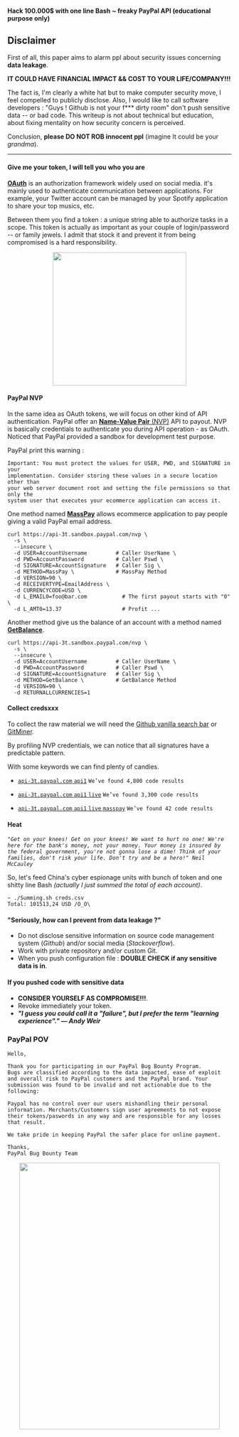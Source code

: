 #### Hack 100.000$ with one line Bash ~ freaky PayPal API (educational purpose only)

## Disclaimer

First of all, this paper aims to alarm ppl about security issues concerning **data leakage**.

**IT COULD HAVE FINANCIAL IMPACT && COST TO YOUR LIFE/COMPANY!!!**

The fact is, I'm clearly a white hat but to make computer security move, I feel compelled to publicly disclose.
Also, I would like to call software developers : "Guys ! Github is not your f*** dirty room" don't push sensitive data -- or bad code. This writeup is not about technical but education, about fixing mentality on how security concern is perceived.

Conclusion, **please DO NOT ROB innocent ppl** (imagine It could be your *grandma*).

- - -

#### Give me your token, I will tell you who you are

[**OAuth**](https://tools.ietf.org/html/rfc6749) is an authorization framework widely used on social media.
it's mainly used to authenticate communication between applications.
For example, your Twitter account can be managed by your Spotify
application to share your top musics, etc.

Between them you find a token : a unique string able to authorize tasks in a scope.
This token is actually as important as your couple of login/password -- or family jewels.
I admit that stock it and prevent it from being compromised is a hard responsibility.

<p align="center">
<img height="300px" width="300px" src="https://upload.wikimedia.org/wikipedia/commons/b/b7/Unico_Anello.png"/>
</p>

#### PayPal NVP

In the same idea as OAuth tokens, we will focus on other kind of API authentication. PayPal offer an [**Name-Value Pair** (NVP)](https://developer.paypal.com/docs/classic/api/NVPAPIOverview/) API to payout.
NVP is basically credentials to authenticate you during API operation - as OAuth.
Noticed that PayPal provided a sandbox for development test purpose.

PayPal print this warning :

```
Important: You must protect the values for USER, PWD, and SIGNATURE in your
implementation. Consider storing these values in a secure location other than
your web server document root and setting the file permissions so that only the
system user that executes your ecommerce application can access it.
```

One method named [**MassPay**](https://developer.paypal.com/docs/classic/mass-pay/gs_MassPay/) allows ecommerce application to pay people giving a valid PayPal email address.

```
curl https://api-3t.sandbox.paypal.com/nvp \
  -s \
  --insecure \
  -d USER=AccountUsername         # Caller UserName \
  -d PWD=AccountPassword          # Caller Pswd \
  -d SIGNATURE=AccountSignature   # Caller Sig \
  -d METHOD=MassPay \             # MassPay Method
  -d VERSION=90 \
  -d RECEIVERTYPE=EmailAddress \
  -d CURRENCYCODE=USD \
  -d L_EMAIL0=foo@bar.com           # The first payout starts with "0" \
  -d L_AMT0=13.37                   # Profit ...
```

Another method give us the balance of an account with a method named [**GetBalance**](https://developer.paypal.com/docs/classic/api/merchant/GetBalance_API_Operation_NVP/).

```
curl https://api-3t.sandbox.paypal.com/nvp \
  -s \
  --insecure \
  -d USER=AccountUsername         # Caller UserName \
  -d PWD=AccountPassword          # Caller Pswd \
  -d SIGNATURE=AccountSignature   # Caller Sig \
  -d METHOD=GetBalance \          # GetBalance Method
  -d VERSION=90 \
  -d RETURNALLCURRENCIES=1
```

#### Collect credsxxx

To collect the raw material we will need the [Github vanilla search bar](https://github.com/search) or [GitMiner](https://github.com/danilovazb/GitMiner).

By profiling NVP credentials, we can notice that all signatures have a predictable pattern.

With some keywords we can find plenty of candies.

* [```api-3t.paypal.com``` ```api1```](https://github.com/search?utf8=✓&q=api-3t.paypal.com+api1&type=Code&ref=searchresults) ```We’ve found 4,800 code results```

* [```api-3t.paypal.com``` ```api1``` ```live```](https://github.com/search?utf8=✓&q=api-3t.paypal.com+api1+live&type=Code&ref=searchresults) ```We’ve found 3,300 code results```

* [```api-3t.paypal.com``` ```api1``` ```live``` ```masspay```](https://github.com/search?utf8=✓&q=api-3t.paypal.com+api1+live+masspay&type=Code&ref=searchresults) ```We’ve found 42 code results```

#### Heat

*```"Get on your knees! Get on your knees! We want to hurt no one! We're here for the
bank's money, not your money. Your money is insured by the federal government,
you're not gonna lose a dime! Think of your families, don't risk your life.
Don't try and be a hero!" Neil McCauley```*

So, let's feed China's cyber espionage units with bunch of token and one shitty line Bash
*(actually I just summed the total of each account)*.

```
~ ./Summing.sh creds.csv
Total: 101513,24 USD /O_O\
```

#### "Seriously, how can I prevent from data leakage ?"

* Do not disclose sensitive information on source code management system (*Github*) and/or social media (*Stackoverflow*).
* Work with private repository and/or custom Git.
* When you push configuration file : **DOUBLE CHECK if any sensitive data is in**.

#### If you pushed code with sensitive data

* **CONSIDER YOURSELF AS COMPROMISE!!!**.
* Revoke immediately your token.
* ***"I guess you could call it a "failure", but I prefer the term "learning experience"." — Andy Weir***

### PayPal POV

```
Hello,
 
Thank you for participating in our PayPal Bug Bounty Program.
Bugs are classified according to the data impacted, ease of exploit and overall risk to PayPal customers and the PayPal brand. Your submission was found to be invalid and not actionable due to the following:

Paypal has no control over our users mishandling their personal information. Merchants/Customers sign user agreements to not expose their tokens/paswords in any way and are responsible for any losses that result.
 
We take pride in keeping PayPal the safer place for online payment.
 
Thanks,
PayPal Bug Bounty Team
```

<p align="center">
<img height="600px" width="450px" src="http://i0.kym-cdn.com/photos/images/newsfeed/000/234/719/c7c.jpg"/>
</p>
